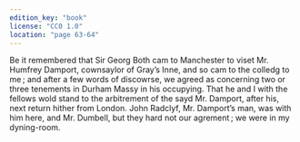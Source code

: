 ```yaml
---
edition_key: "book"
license: "CC0 1.0"
location: "page 63-64"
---
```

Be it remembered that Sir Georg Both cam to
Manchester to viset Mr. Humfrey Damport, cownsaylor of Gray’s
Inne, and so cam to the colledg to me ; and after a few words of
discowrse, we agreed as concerning two or three tenements in
Durham Massy in his occupying. That he and I with the fellows
wold stand to the arbitrement of the sayd Mr. Damport, after his,
next return hither from London. John Radclyf, Mr. Damport’s
man, was with him here, and Mr. Dumbell, but they hard not our
agrement ; we were in my dyning-room.
